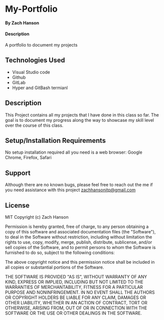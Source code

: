 # My-Portfolio

#### By Zach Hanson 

#### Description
A portfolio to document my projects

## Technologies Used

* Visual Studio code
* Github
* GitLab
* Hyper and GitBash termianl


## Description
This Project contains all my projects that I have done in this class so far. The goal is to document my progress along the way to showcase my skill level over the course of this class.


## Setup/Installation Requirements

No setup installation required all you need is a web browser: Google Chrome, Firefox, Safari



## Support
Although there are no known bugs, please feel free to reach out the me if you need assistance with this project
zachhansonitp@gmail.com



## License
MIT Copyright (c) Zach Hanson

Permission is hereby granted, free of charge, to any person obtaining a copy of this software and associated documentation files (the "Software"), to deal in the Software without restriction, including without limitation the rights to use, copy, modify, merge, publish, distribute, sublicense, and/or sell copies of the Software, and to permit persons to whom the Software is furnished to do so, subject to the following conditions:

The above copyright notice and this permission notice shall be included in all copies or substantial portions of the Software.

THE SOFTWARE IS PROVIDED "AS IS", WITHOUT WARRANTY OF ANY KIND, EXPRESS OR IMPLIED, INCLUDING BUT NOT LIMITED TO THE WARRANTIES OF MERCHANTABILITY, FITNESS FOR A PARTICULAR PURPOSE AND NONINFRINGEMENT. IN NO EVENT SHALL THE AUTHORS OR COPYRIGHT HOLDERS BE LIABLE FOR ANY CLAIM, DAMAGES OR OTHER LIABILITY, WHETHER IN AN ACTION OF CONTRACT, TORT OR OTHERWISE, ARISING FROM, OUT OF OR IN CONNECTION WITH THE SOFTWARE OR THE USE OR OTHER DEALINGS IN THE SOFTWARE.



<a href="https://www.flaticon.com/free-icons/letter-z">